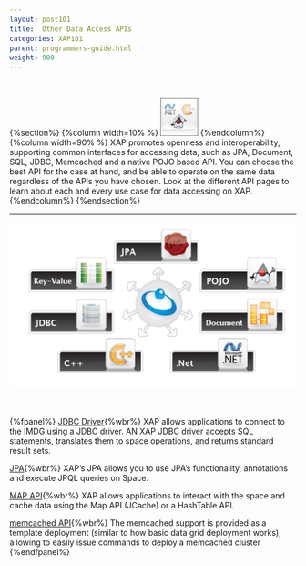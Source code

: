 ```yaml
---
layout: post101
title:  Other Data Access APIs
categories: XAP101
parent: programmers-guide.html
weight: 900
---
```

<br>

{%section%}
{%column width=10% %}
![apis.png](/attachment_files/subject/apis.png)
{%endcolumn%}
{%column width=90% %}
XAP promotes openness and interoperability, supporting common interfaces for accessing data, such as JPA, Document, SQL, JDBC, Memcached and a native POJO based API. You can choose the best API for the case at hand, and be able to operate on the same data regardless of the APIs you have chosen. Look at the different API pages to learn about each and every use case for data accessing on XAP.
{%endcolumn%}
{%endsection%}


<hr>


![anyapi.png](/attachment_files/anyapi.png)

<br>

{%fpanel%}
[JDBC Driver](./jdbc-driver.html){%wbr%}
XAP allows applications to connect to the IMDG using a JDBC driver. AN XAP JDBC driver accepts SQL statements, translates them to space operations, and returns standard result sets.

[JPA](./jpa-api-overview.html){%wbr%}
XAP’s JPA allows you to use JPA’s functionality, annotations and execute JPQL queries on Space.

[MAP API](./map-api.html){%wbr%}
XAP allows applications to interact with the space and cache data using the Map API (JCache) or a HashTable API.

[memcached API](./memcached-api.html){%wbr%}
The memcached support is provided as a template deployment (similar to how basic data grid deployment works), allowing to easily issue commands to deploy a memcached cluster
{%endfpanel%}